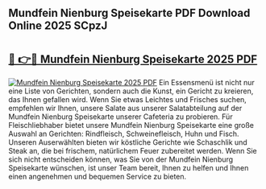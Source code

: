 ## Mundfein Nienburg Speisekarte PDF Download Online 2025 SCpzJ

# <h2><a href="http://gcbe53.nevu.top/?p=Mundfein+Nienburg+Speisekarte">🔗 👉🔴 Mundfein Nienburg Speisekarte 2025 PDF</a></h2>

[![Mundfein Nienburg Speisekarte 2025 PDF](https://i.imgur.com/dBaPXMq.png)](http://gcbe53.nevu.top/?p=Mundfein+Nienburg+Speisekarte)
Ein Essensmenü ist nicht nur eine Liste von Gerichten, sondern auch die Kunst, ein Gericht zu kreieren, das Ihnen gefallen wird. Wenn Sie etwas Leichtes und Frisches suchen, empfehlen wir Ihnen, unsere Salate aus unserer Salatabteilung auf der Mundfein Nienburg Speisekarte unserer Cafeteria zu probieren. Für Fleischliebhaber bietet unsere Mundfein Nienburg Speisekarte eine große Auswahl an Gerichten: Rindfleisch, Schweinefleisch, Huhn und Fisch. Unseren Auserwählten bieten wir köstliche Gerichte wie Schaschlik und Steak an, die bei frischem, natürlichem Feuer zubereitet werden. Wenn Sie sich nicht entscheiden können, was Sie von der Mundfein Nienburg Speisekarte wünschen, ist unser Team bereit, Ihnen zu helfen und Ihnen einen angenehmen und bequemen Service zu bieten.
